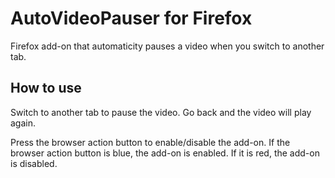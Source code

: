 # AutoVideoPauser for Firefox
Firefox add-on that automaticity pauses a video when you switch to another tab.

## How to use
Switch to another tab to pause the video.
Go back and the video will play again.

Press the browser action button to enable/disable the add-on.
If the browser action button is blue, the add-on is enabled.
If it is red, the add-on is disabled.

